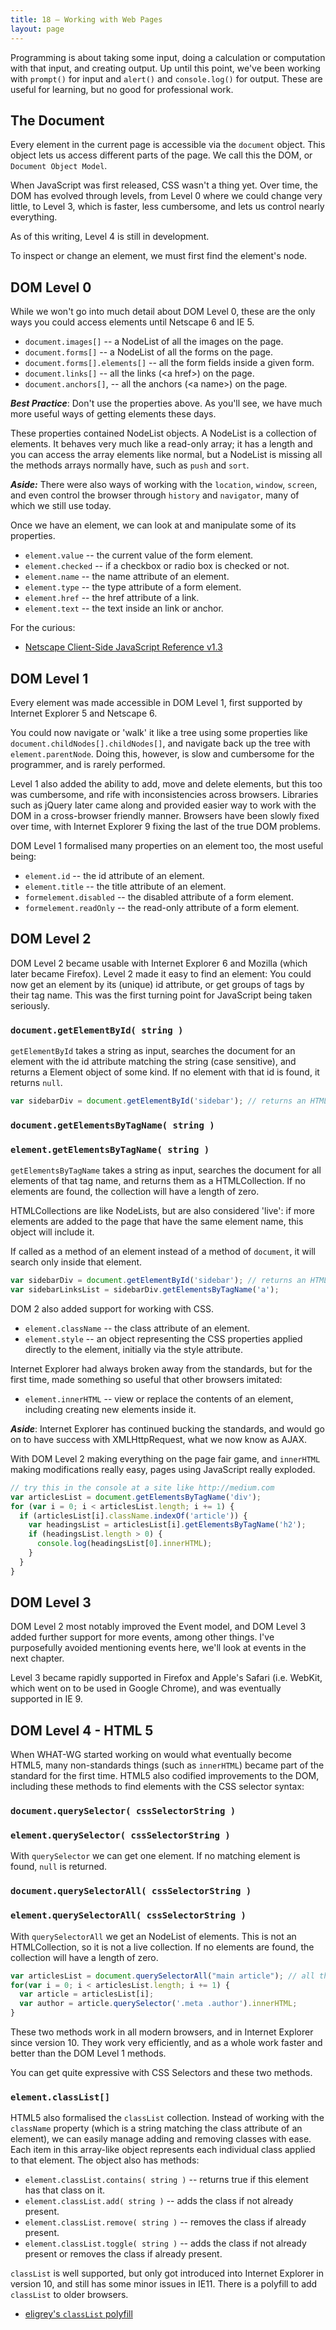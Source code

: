 ```yaml
---
title: 18 – Working with Web Pages
layout: page
---
```


Programming is about taking some input, doing a calculation or computation with that input, and creating output. Up until this point, we've been working with `prompt()` for input and `alert()` and `console.log()` for output. These are useful for learning, but no good for professional work.

## The Document

Every element in the current page is accessible via the `document` object. This object lets us access different parts of the page. We call this the DOM, or `Document Object Model`.

When JavaScript was first released, CSS wasn't a thing yet. Over time, the DOM has evolved through levels, from Level 0 where we could change very little, to Level 3, which is faster, less cumbersome, and lets us control nearly everything.

As of this writing, Level 4 is still in development.

To inspect or change an element, we must first find the element's node.

## DOM Level 0

While we won't go into much detail about DOM Level 0, these are the only ways you could access elements until Netscape 6 and IE 5.

* `document.images[]` -- a NodeList of all the images on the page.
* `document.forms[]` -- a NodeList of all the forms on the page.
* `document.forms[].elements[]` -- all the form fields inside a given form.
* `document.links[]` -- all the links (&lt;a href&gt;) on the page.
* `document.anchors[]`, -- all the anchors (&lt;a name&gt;) on the page.

***Best Practice***: Don't use the properties above. As you'll see, we have much more useful ways of getting elements these days.

These properties contained NodeList objects. A NodeList is a collection of elements. It behaves very much like a read-only array; it has a length and you can access the array elements like normal, but a NodeList is missing all the methods arrays normally have, such as `push` and `sort`.

***Aside:*** There were also ways of working with the `location`, `window`, `screen`, and even control the browser through `history` and `navigator`, many of which we still use today.

Once we have an element, we can look at and manipulate some of its properties.

- `element.value` -- the current value of the form element.
- `element.checked` -- if a checkbox or radio box is checked or not.
- `element.name` -- the name attribute of an element.
- `element.type` -- the type attribute of a form element.
- `element.href` -- the href attribute of a link.
- `element.text` -- the text inside an link or anchor.

For the curious:
* [Netscape Client-Side JavaScript Reference v1.3](http://web.archive.org/web/19991012215641/http://developer.netscape.com/docs/manuals/js/client/jsref/index.htm)

## DOM Level 1

Every element was made accessible in DOM Level 1, first supported by Internet Explorer 5 and Netscape 6.

You could now navigate or 'walk' it like a tree using some properties like `document.childNodes[].childNodes[]`, and navigate back up the tree with `element.parentNode`. Doing this, however, is slow and cumbersome for the programmer, and is rarely performed.

Level 1 also added the ability to add, move and delete elements, but this too was cumbersome, and rife with inconsistencies across browsers. Libraries such as jQuery later came along and provided easier way to work with the DOM in a cross-browser friendly manner. Browsers have been slowly fixed over time, with Internet Explorer 9 fixing the last of the true DOM problems.

DOM Level 1 formalised many properties on an element too, the most useful being:

- `element.id` -- the id attribute of an element.
- `element.title` -- the title attribute of an element.
- `formelement.disabled` -- the disabled attribute of a form element.
- `formelement.readOnly` -- the read-only attribute of a form element.

## DOM Level 2

DOM Level 2 became usable with Internet Explorer 6 and Mozilla (which later became Firefox). Level 2 made it easy to find an element: You could now get an element by its (unique) id attribute, or get groups of tags by their tag name. This was the first turning point for JavaScript being taken seriously.

### `document.getElementById( string )`

`getElementById` takes a string as input, searches the document for an element with the id attribute matching the string (case sensitive), and returns a Element object of some kind. If no element with that id is found, it returns `null`.

```js
var sidebarDiv = document.getElementById('sidebar'); // returns an HTMLDivElement, or null.
```

### `document.getElementsByTagName( string )`
### `element.getElementsByTagName( string )`

`getElementsByTagName` takes a string as input, searches the document for all elements of that tag name, and returns them as a HTMLCollection. If no elements are found, the collection will have a length of zero.

HTMLCollections are like NodeLists, but are also considered 'live': if more elements are added to the page that have the same element name, this object will include it.

If called as a method of an element instead of a method of `document`, it will search only inside that element.

```js
var sidebarDiv = document.getElementById('sidebar'); // returns an HTMLDivElement, or null.
var sidebarLinksList = sidebarDiv.getElementsByTagName('a');
```

DOM 2 also added support for working with CSS.

- `element.className` -- the class attribute of an element.
- `element.style` -- an object representing the CSS properties applied directly to the element, initially via the style attribute.

Internet Explorer had always broken away from the standards, but for the first time, made something so useful that other browsers imitated:

- `element.innerHTML` -- view or replace the contents of an element, including creating new elements inside it.

***Aside***: Internet Explorer has continued bucking the standards, and would go on to have success with XMLHttpRequest, what we now know as AJAX.

With DOM Level 2 making everything on the page fair game, and `innerHTML` making modifications really easy, pages using JavaScript really exploded.

```js
// try this in the console at a site like http://medium.com
var articlesList = document.getElementsByTagName('div');
for (var i = 0; i < articlesList.length; i += 1) {
  if (articlesList[i].className.indexOf('article')) {
    var headingsList = articlesList[i].getElementsByTagName('h2');
    if (headingsList.length > 0) {
      console.log(headingsList[0].innerHTML);
    }
  }
}
```

## DOM Level 3

DOM Level 2 most notably improved the Event model, and DOM Level 3 added further support for more events, among other things. I've purposefully avoided mentioning events here, we'll look at events in the next chapter.

Level 3 became rapidly supported in Firefox and Apple's Safari (i.e. WebKit, which went on to be used in Google Chrome), and was eventually supported in IE 9.

## DOM Level 4 - HTML 5

When WHAT-WG started working on would what eventually become HTML5, many non-standards things (such as `innerHTML`) became part of the standard for the first time. HTML5 also codified improvements to the DOM, including these methods to find elements with the CSS selector syntax:

### `document.querySelector( cssSelectorString )`
### `element.querySelector( cssSelectorString )`

With `querySelector` we can get one element. If no matching element is found, `null` is returned.

### `document.querySelectorAll( cssSelectorString )`
### `element.querySelectorAll( cssSelectorString )`

With `querySelectorAll` we get an NodeList of elements. This is not an HTMLCollection, so it is not a live collection. If no elements are found, the collection will have a length of zero.

```js
var articlesList = document.querySelectorAll("main article"); // all the articles in the main element
for(var i = 0; i < articlesList.length; i += 1) {
  var article = articlesList[i];
  var author = article.querySelector('.meta .author').innerHTML;
}
```

These two methods work in all modern browsers, and in Internet Explorer since version 10. They work very efficiently, and as a whole work faster and better than the DOM Level 1 methods.

You can get quite expressive with CSS Selectors and these two methods.

### `element.classList[]`

HTML5 also formalised the `classList` collection. Instead of working with the `className` property (which is a string matching the class attribute of an element), we can easily manage adding and removing classes with ease. Each item in this array-like object represents each individual class applied to that element. The object also has methods:

* `element.classList.contains( string )` -- returns true if this element has that class on it.
* `element.classList.add( string )` -- adds the class if not already present.
* `element.classList.remove( string )` -- removes the class if already present.
* `element.classList.toggle( string )` -- adds the class if not already present or removes the class if already present.

`classList` is well supported, but only got introduced into Internet Explorer in version 10, and still has some minor issues in IE11. There is a polyfill to add `classList` to older browsers.

* [eligrey's `classList` polyfill](https://github.com/eligrey/classList.js)
